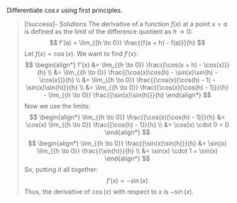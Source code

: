 Differentiate $\cos x$ using first principles. 

<div style="page-break-after: always;"></div>

> [!success]- Solutions
> The derivative of a function $f(x)$ at a point $x = a$ is defined as the limit of the difference quotient as $h \to 0$:
> $$
> f'(a) = \lim_{{h \to 0}} \frac{{f(a + h) - f(a)}}{h}
> $$
> Let $f(x) = \cos(x)$. We want to find $f'(x)$:
> $$
> \begin{align*}
> f'(x) &= \lim_{{h \to 0}} \frac{{\cos(x + h) - \cos(x)}}{h} \\
> &= \lim_{{h \to 0}} \frac{{\cos(x)\cos(h) - \sin(x)\sin(h) - \cos(x)}}{h} \\
> &= \lim_{{h \to 0}} \frac{{\cos(x)(\cos(h) - 1) - \sin(x)\sin(h)}}{h} \\
> &= \lim_{{h \to 0}} \frac{{\cos(x)(\cos(h) - 1)}}{h} - \lim_{{h \to 0}} \frac{{\sin(x)\sin(h)}}{h}
> \end{align*}
> $$
> Now we use the limits:
> $$ \begin{align*}
> \lim_{{h \to 0}} \frac{{\cos(x)(\cos(h) - 1)}}{h} &= \cos(x) \lim_{{h \to 0}} \frac{{\cos(h) - 1}}{h} \\ 
> &= \cos(x) \cdot 0 = 0
> \end{align*}
> $$
> $$
> \begin{align*}
> \lim_{{h \to 0}} \frac{{\sin(x)\sin(h)}}{h} &= \sin(x) \lim_{{h \to 0}} \frac{{\sin(h)}}{h} \\
> &= \sin(x) \cdot 1 = \sin(x)
> \end{align*}
> $$
> So, putting it all together:
> $$ 
> f'(x) = -\sin(x)
> $$
> Thus, the derivative of $\cos(x)$ with respect to $x$ is $-\sin(x)$.